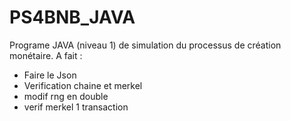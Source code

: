 # PS4BNB_JAVA
Programe JAVA  (niveau 1) de simulation du processus de création monétaire. 
A fait : 
- Faire le Json
- Verification chaine et merkel
- modif rng en double
- verif merkel 1 transaction 

